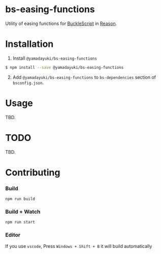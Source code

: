# bs-easing-functions

Utility of easing functions for [BuckleScript](https://github.com/bloomberg/bucklescript) in [Reason](https://github.com/facebook/reason).

# Installation

1. Install `@yamadayuki/bs-easing-functions`

```sh
$ npm install --save @yamadayuki/bs-easing-functions
```

2. Add `@yamadayuki/bs-easing-functions` to `bs-dependencies` section of `bsconfig.json`.

# Usage

TBD.

# TODO

TBD.

# Contributing

### Build

```
npm run build
```

### Build + Watch

```
npm run start
```

### Editor

If you use `vscode`, Press `Windows + Shift + B` it will build automatically
